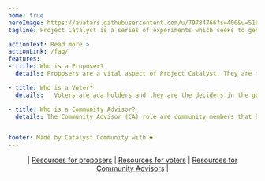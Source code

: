 ```yaml
---
home: true
heroImage: https://avatars.githubusercontent.com/u/79784766?s=400&u=51b65ef6f530a0d0bf4067deffe167c9cb2ce2cc&v=4
tagline: Project Catalyst is a series of experiments which seeks to generate the highest levels of community innovation. Catalyst is bringing on-chain governance to the Cardano blockchain by allowing the community to self-determine priorities for growth. It also lets participants deploy funding to proposals which tackle challenges and capitalize on opportunities that arise in the life cycle of Cardano.

actionText: Read more >
actionLink: /faq/
features:
- title: Who is a Proposer?
  details: Proposers are a vital aspect of Project Catalyst. They are the fuel to the fire. Proposers are the ideas people, ones that see the bigger picture, identify needs, plug gaps. A proposal made by a proposer is the way to communicate that idea to the community.

- title: Who is a Voter?
  details:   Voters are ada holders and they are the deciders in the governance process of Project Catalyst. They are the stewards of Cardano and by voting they bring Cardano closer to its vision.

- title: Who is a Community Advisor?
  details: The Community Advisor (CA) role are community members that have self assigned themselves the task of assisting and reviewing proposals submitted to a given fund. They assume the role of stewards of Project Catalyst in any particular fund. Further, community advisors are anyone who participates in the community to develop, assist, advise, improve... project catalyst.


footer: Made by Catalyst Community with ❤️
---
```


<span style="text-align:center">

| [Resources for proposers](proposers/README.md) | [Resources for voters](voters/README.md) | [Resources for Community Advisors](community-advisor/README.md) |

</span>

<NewsScroll :items="[
  {'link':'/news/#we-are-applying-for-funding',
   'text':'We are applying for funding! Help us build this page'},
  {'link':'/news/#Fund-4-FAQ',
   'text':'IOG release Fund 4 FAQ - Voting threshold reduced to 500!'},
  {'link':'/town-hall/210414%20Weekly%20Townhall_JD.html',
   'text':'Townhall recap 14 March 2021'}
  ]"/>
